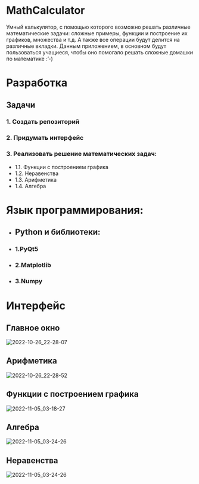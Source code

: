 # MathCalculator
Умный калькулятор, с помощью которого возможно решать различные математические задачи: сложные примеры, функции и построение их графиков, множества и т.д. А также все операции будут делится на различные вкладки. Данным приложением, в основном будут пользоваться учащиеся, чтобы оно помогало решать сложные домашки по математике :’-)

# Разработка
## Задачи
### 1. Создать репозиторий
### 2. Придумать интерфейс
### 3. Реализовать решение математических задач:
- 1.1. Функции с построением графика
- 1.2. Неравенства
- 1.3. Арифметика
- 1.4. Алгебра

# Язык программирования:
 - ## Python и библиотеки:
  - ### 1.PyQt5
  - ### 2.Matplotlib
  - ### 3.Numpy

# Интерфейс
## Главное окно
![2022-10-26_22-28-07](https://user-images.githubusercontent.com/94148371/198118904-4926fc4c-002d-4de7-95aa-079521ef3537.png)


## Арифметика
![2022-10-26_22-28-52](https://user-images.githubusercontent.com/94148371/198118934-e04c3437-2895-43a7-a854-df79062c84a1.png)

## Функции с построением графика
![2022-11-05_03-18-27](https://user-images.githubusercontent.com/94148371/200092157-6fe4f7f9-5e10-4262-872a-4f6986d3b053.png)

## Алгебра
![2022-11-05_03-24-26](https://user-images.githubusercontent.com/94148371/200092468-c6351eab-800f-4c8e-b664-dcf9023cad12.png)

## Неравенства
![2022-11-05_03-24-26](https://user-images.githubusercontent.com/94148371/200092474-17881c59-46a8-4092-b5c2-d2e858c3a8ca.png)

